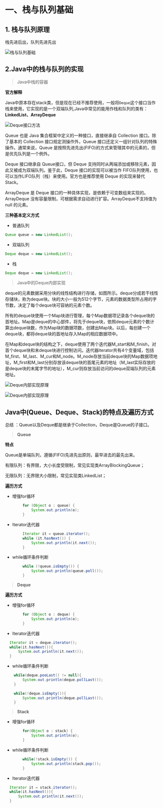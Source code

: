 # 一、栈与队列基础

## 1. 栈与队列原理

栈先进后出，队列先进先出

![栈与队列基础](https://img-blog.csdnimg.cn/20210104235346563.png)

## 2.Java中的栈与队列的实现

> Java中栈的容器

**官方解释**

Java中原本存在stack类，但是现在已经不推荐使用，一般将`Deque`这个接口当作栈来使用，它实现的是一个双端队列,Java中常见的能用作栈和队列的类有：**LinkedList、ArrayDeque**

![Deque接口方法](https://img-blog.csdnimg.cn/20210320194639532.png?x-oss-process=image/watermark,type_ZmFuZ3poZW5naGVpdGk,shadow_10,text_aHR0cHM6Ly9ibG9nLmNzZG4ubmV0L3UwMTQwMjgzMTc=,size_16,color_FFFFFF,t_70)

Queue 也是 Java 集合框架中定义的一种接口，直接继承自 Collection 接口。除了基本的 Collection 接口规定测操作外，Queue 接口还定义一组针对队列的特殊操作。通常来说，Queue 是按照先进先出(FIFO)的方式来管理其中的元素的，但是优先队列是一个例外。

Deque 接口继承自 Queue接口，但 Deque 支持同时从两端添加或移除元素，因此又被成为双端队列。鉴于此，Deque 接口的实现可以被当作 FIFO队列使用，也可以当作LIFO队列（栈）来使用。官方也是推荐使用 Deque 的实现来替代 Stack。

ArrayDeque 是 Deque 接口的一种具体实现，是依赖于可变数组来实现的。ArrayDeque 没有容量限制，可根据需求自动进行扩容。ArrayDeque不支持值为 null 的元素。

**三种基本定义方式**
- 普通队列
```java
Queue queue = new LinkedList();
```
- 双端队列

```java
Deque deque = new LinkedList(); 
```

- 栈

```java
Deque deque = new LinkedList(); 
```
> Java中的Deque内部实现

deque的元素数据采用分块的线性结构进行存储，如图所示。deque分成若干线性存储块，称为deque块。块的大小一般为512个字节，元素的数据类型所占用的字节数，决定了每个deque块可容纳的元素个数。

所有的deque块使用一个Map块进行管理，每个Map数据项记录各个deque块的首地址。Map是deque的中心部件，将先于deque块，依照deque元素的个数计算出deque块数，作为Map块的数据项数，创建出Map块。以后，每创建一个deque块，都将deque块的首地址存入Map的相应数据项中。

在Map和deque块的结构之下，deque使用了两个迭代器M_start和M_finish，对首个deque块和末deque块进行控制访问。迭代器iterator共有4个变量域，包括M_first、M_last、M_cur和M_node。M_node存放当前deque块的Map数据项地址，M_first和M_last分别存放该deque块的首尾元素的地址（M_last实际存放的是deque块的末尾字节的地址），M_cur则存放当前访问的deque双端队列的元素地址。

![Deque内部实现原理](http://hiphotos.baidu.com/hins_pan/pic/item/f1da993ec38686a87d1e71ab.jpg)

![Deque内部实现原理](http://hiphotos.baidu.com/hins_pan/pic/item/1a3f18fa18fc617c6d22eba1.jpg)

## Java中(Queue、Deque、Stack)的特点及遍历方式

总结 ：Queue以及Deque都是继承于Collection，Deque是Queue的子接口。

> **Queue**

**特点**

Queue是单端队列，遵循(FIFO)先进先出原则，最早进去的最先出来。

有限队列：有界限，大小长度受限制，常见实现类ArrayBlockingQueue；

无限队列：无界限大小限制，常见实现类LinkedList；

**遍历方式**
 
- 增强for循环
```java
		for (Object o : queue) {
			System.out.println(o);
		}
```
- Iterator迭代器
```java
		Iterator it = queue.iterator();
		while (it.hasNext()) {
			System.out.println(it.next());
		}
```
- while循环条件判断

```java
		while (!queue.isEmpty()) {
			System.out.println(queue.poll());
		}
```

> **Deque**

**遍历方式**

- 增强for循环
```java
		for (Object o : deque) {
			System.out.println(o);
		}
```

- Iterator迭代器

```java
  Iterator it = deque.iterator();
  while(it.hasNext()){
      System.out.println(it.next());
  }
```
- while循环条件判断

```java
    while(deque.pooLast() != null){
        System.out.println(deque.pollLast());
    }
    
    while(!deque.isEmpty()){
        System.out.println(deque.pollLast());
    }
```

> **Stack**

- 增强for循环

```java
		for(Object o : stack) {
			System.out.println(o);
		}
```

- while循环条件判断
```java
		while(!stack.isEmpty()) {
			System.out.println(stack.pop());
		}
```

- Iterator迭代器

```java
  Iterator it = stack.iterator();
  while(it.hasNext()){
      System.out.println(it.next());
  }
```
